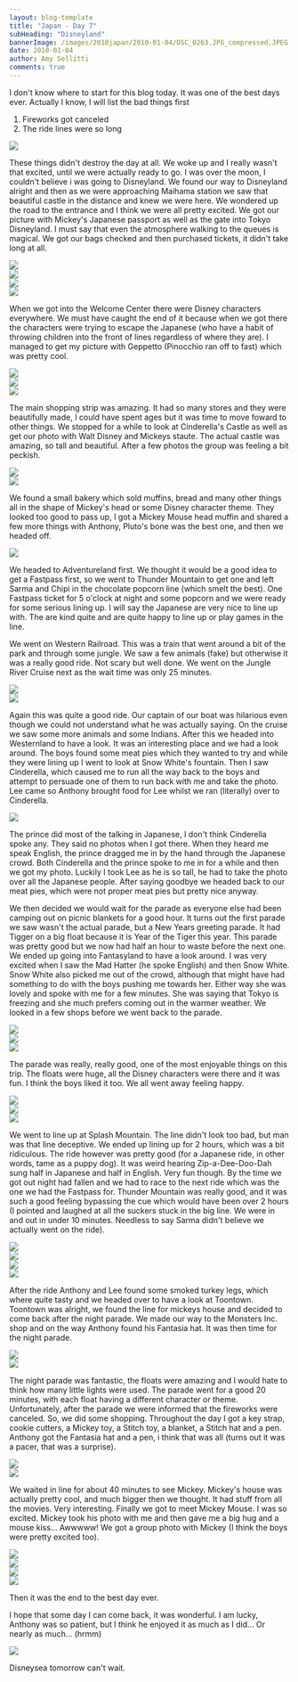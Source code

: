 ```yaml
---
layout: blog-template
title: "Japan - Day 7"
subHeading: "Disneyland"
bannerImage: /images/2010japan/2010-01-04/DSC_0263.JPG_compressed.JPEG
date: 2010-01-04
author: Amy Sellitti
comments: true
---
```

I don't know where to start for this blog today. It was one of the best days ever. Actually I know, I will list the bad things first

1. Fireworks got canceled
2. The ride lines were so long

<div class="center-image"><img src="/images/2010japan/2010-01-04/DSC_0238.JPG_compressed.JPEG" /></div>

These things didn't destroy the day at all. We woke up and I really wasn't that excited, until we were actually ready to go. I was over the moon, I couldn't believe i was going to Disneyland. We found our way to Disneyland alright and then as we were approaching Maihama station we saw that beautiful castle in the distance and knew we were here. We wondered up the road to the entrance and I think we were all pretty excited. We got our picture with Mickey's Japanese passport as well as the gate into Tokyo Disneyland. I must say that even the atmosphere walking to the queues is magical. We got our bags checked and then purchased tickets, it didn't take long at all.

<div class="center-image"><img src="/images/2010japan/2010-01-04/dscf1064.jpg_compressed.JPEG" /></div>
<div class="center-image"><img src="/images/2010japan/2010-01-04/dscf1070.jpg_compressed.JPEG" /></div>
<div class="center-image"><img src="/images/2010japan/2010-01-04/dscf1080.jpg_compressed.JPEG" /></div>
<div class="center-image"><img src="/images/2010japan/2010-01-04/P1040517.JPG_compressed.JPEG" /></div>

When we got into the Welcome Center there were Disney characters everywhere. We must have caught the end of it because when we got there the characters were trying to escape the Japanese (who have a habit of throwing children into the front of lines regardless of where they are). I managed to get my picture with Geppetto (Pinocchio ran off to fast) which was pretty cool.

<div class="center-image"><img src="/images/2010japan/2010-01-04/dscf1083.jpg_compressed.JPEG" /></div>
<div class="center-image"><img src="/images/2010japan/2010-01-04/dscf1089.jpg_compressed.JPEG" /></div>
<div class="center-image"><img src="/images/2010japan/2010-01-04/dscf1085.jpg_compressed.JPEG" /></div>

The main shopping strip was amazing. It had so many stores and they were beautifully made, I could have spent ages but it was time to move foward to other things. We stopped for a while to look at Cinderella's Castle as well as get our photo with Walt Disney and Mickeys staute. The actual castle was amazing, so tall and beautiful. After a few photos the group was feeling a bit peckish.

<div class="center-image"><img src="/images/2010japan/2010-01-04/img_1743.jpg_compressed.JPEG" /></div>
<div class="center-image"><img src="/images/2010japan/2010-01-04/img_1747.jpg_compressed.JPEG" /></div>

We found a small bakery which sold muffins, bread and many other things all in the shape of Mickey's head or some Disney character theme. They looked too good to pass up, I got a Mickey Mouse head muffin and shared a few more things with Anthony, Pluto's bone was the best one, and then we headed off. 

<div class="center-image"><img src="/images/2010japan/2010-01-04/dscf1096.jpg_compressed.JPEG" /></div>


We headed to Adventureland first. We thought it would be a good idea to get a Fastpass first, so we went to Thunder Mountain to get one and left Sarma and Chipi in the chocolate popcorn line (which smelt the best). One Fastpass ticket for 5 o'clock at night and some popcorn and we were ready for some serious lining up. I will say the Japanese are very nice to line up with. The are kind quite and are quite happy to line up or play games in the line.

We went on Western Railroad. This was a train that went around a bit of the park and through some jungle. We saw a few animals (fake) but otherwise it was a really good ride. Not scary but well done. We went on the Jungle River Cruise next as the wait time was only 25 minutes.

<div class="center-image"><img src="/images/2010japan/2010-01-04/img_1769.jpg_compressed.JPEG" /></div>
<div class="center-image"><img src="/images/2010japan/2010-01-04/img_1777.jpg_compressed.JPEG" /></div>


Again this was quite a good ride. Our captain of our boat was hilarious even though we could not understand what he was actually saying. On the cruise we saw some more animals and some Indians. After this we headed into Westernland to have a look. It was an interesting place and we had a look around. The boys found some meat pies which they wanted to try and while they were lining up I went to look at Snow White's fountain. Then I saw Cinderella, which caused me to run all the way back to the boys and attempt to persuade one of them to run back with me and take the photo. Lee came so Anthony brought food for Lee whilst we ran (literally) over to Cinderella.

<div class="center-image"><img src="https://lh3.googleusercontent.com/ta1hZifcpSFnfuxdiYgo8cVpxf5gU_g3OYeQoSVjXlMoxTpm6wuND0XxZa0d9EIB4nLsOJknVlov6_buo-XCHK40qyVyTKOPiWWvSQanG3lYKJkknUTPh2Spu52Q0cxDaMwZUw" /></div>

The prince did most of the talking in Japanese, I don't think Cinderella spoke any. They said no photos when I got there. When they heard me speak English, the prince dragged me in by the hand through the Japanese crowd. Both Cinderella and the prince spoke to me in for a while and then we got my photo. Luckily I took Lee as he is so tall, he had to take the photo over all the Japanese people. After saying goodbye we headed back to our meat pies, which were not proper meat pies but pretty nice anyway.

We then decided we would wait for the parade as everyone else had been camping out on picnic blankets for a good hour. It turns out the first parade we saw wasn't the actual parade, but a New Years greeting parade. It had Tigger on a big float because it is Year of the Tiger this year. This parade was pretty good but we now had half an hour to waste before the next one. We ended up going into Fantasyland to have a look around. I was very excited when I saw the Mad Hatter (he spoke English) and then Snow White. Snow White also picked me out of the crowd, although that might have had something to do with the boys pushing me towards her. Either way she was lovely and spoke with me for a few minutes. She was saying that Tokyo is freezing and she much prefers coming out in the warmer weather. We looked in a few shops before we went back to the parade.

<div class="center-image"><img src="/images/2010japan/2010-01-04/dscf1168.jpg_compressed.JPEG" /></div>
<div class="center-image"><img src="/images/2010japan/2010-01-04/dscf1178.jpg_compressed.JPEG" /></div>
<div class="center-image"><img src="/images/2010japan/2010-01-04/IMG_1240.JPG_compressed.JPEG" /></div>

The parade was really, really good, one of the most enjoyable things on this trip. The floats were huge, all the Disney characters were there and it was fun. I think the boys liked it too. We all went away feeling happy.

<div class="center-image"><img src="/images/2010japan/2010-01-04/img_2058.jpg_compressed.JPEG" /></div>
<div class="center-image"><img src="/images/2010japan/2010-01-04/img_1802.jpg_compressed.JPEG" /></div>
<div class="center-image"><img src="/images/2010japan/2010-01-04/img_1851.jpg_compressed.JPEG" /></div>

We went to line up at Splash Mountain. The line didn't look too bad, but man was that line deceptive. We ended up lining up for 2 hours, which was a bit ridiculous. The ride however was pretty good (for a Japanese ride, in other words, tame as a puppy dog). It was weird hearing Zip-a-Dee-Doo-Dah sung half in Japanese and half in English. Very fun though. By the time we got out night had fallen and we had to race to the next ride which was the one we had the Fastpass for. Thunder Mountain was really good, and it was such a good feeling bypassing the cue which would have been over 2 hours (I pointed and laughed at all the suckers stuck in the big line. We were in and out in under 10 minutes. Needless to say Sarma didn't believe we actually went on the ride).

<div class="center-image"><img src="/images/2010japan/2010-01-04/img_2102.jpg_compressed.JPEG" /></div>
<div class="center-image"><img src="/images/2010japan/2010-01-04/img_2093.jpg_compressed.JPEG" /></div>
<div class="center-image"><img src="/images/2010japan/2010-01-04/img_2088.jpg_compressed.JPEG" /></div>
<div class="center-image"><img src="/images/2010japan/2010-01-04/img_2089.jpg_compressed.JPEG" /></div>


After the ride Anthony and Lee found some smoked turkey legs, which where quite tasty and we headed over to have a look at Toontown. Toontown was alright, we found the line for mickeys house and decided to come back after the night parade. We made our way to the Monsters Inc. shop and on the way Anthony found his Fantasia hat. It was then time for the night parade.
<div class="center-image"><img src="/images/2010japan/2010-01-04/img_2146.jpg_compressed.JPEG" /></div>
<div class="center-image"><img src="/images/2010japan/2010-01-04/IMG_5072.JPG_compressed.JPEG" /></div>

The night parade was fantastic, the floats were amazing and I would hate to think how many little lights were used. The parade went for a good 20 minutes, with each float having a different character or theme. Unfortunately, after the parade we were informed that the fireworks were canceled. So, we did some shopping. Throughout the day I got a key strap, cookie cutters, a Mickey toy, a Stitch toy, a blanket, a Stitch hat and a pen. Anthony got the Fantasia hat and a pen, i think that was all (turns out it was a pacer, that was a surprise).

<div class="center-image"><img src="/images/2010japan/2010-01-04/img_2174.jpg_compressed.JPEG" /></div>
<div class="center-image"><img src="/images/2010japan/2010-01-04/img_2242.jpg_compressed.JPEG" /></div>

We waited in line for about 40 minutes to see Mickey. Mickey's house was actually pretty cool, and much bigger then we thought. It had stuff from all the movies. Very interesting. Finally we got to meet Mickey Mouse. I was so excited. Mickey took his photo with me and then gave me a big hug and a mouse kiss... Awwwww! We got a group photo with Mickey (I think the boys were pretty excited too).

<div class="center-image"><img src="/images/2010japan/2010-01-04/img_2768.jpg_compressed.JPEG" /></div>
<div class="center-image"><img src="/images/2010japan/2010-01-04/img_2769.jpg_compressed.JPEG" /></div>
<div class="center-image"><img src="/images/2010japan/2010-01-04/DSC_0487.JPG_compressed.JPEG" /></div>
<div class="center-image"><img src="/images/2010japan/2010-01-04/DSC_0494.JPG_compressed.JPEG" /></div>

Then it was the end to the best day ever.

I hope that some day I can come back, it was wonderful. I am lucky, Anthony was so patient, but I think he enjoyed it as much as I did... Or nearly as much... (hrmm)
<div class="center-image"><img src="/images/2010japan/2010-01-04/DSC_0496.JPG_compressed.JPEG" /></div>

Disneysea tomorrow can't wait.
